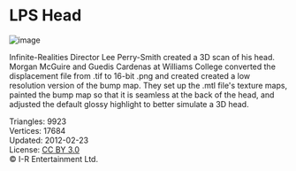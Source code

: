 # LPS Head

![image](https://casual-effects.com/g3d/data10/research/model/lpshead/icon.png)

Infinite-Realities Director Lee Perry-Smith created a 3D scan of his head. Morgan McGuire and Guedis Cardenas at Williams College 
converted the displacement file from .tif to 16-bit .png and created created a low resolution version of the bump map. They set up the 
.mtl file's texture maps, painted the bump map so that it is seamless at the back of the head, and adjusted the default glossy highlight 
to better simulate a 3D head. 


Triangles: 9923\
Vertices: 17684\
Updated: 2012-02-23\
License: [CC BY 3.0](https://creativecommons.org/licenses/by/3.0/)\
© I-R Entertainment Ltd.